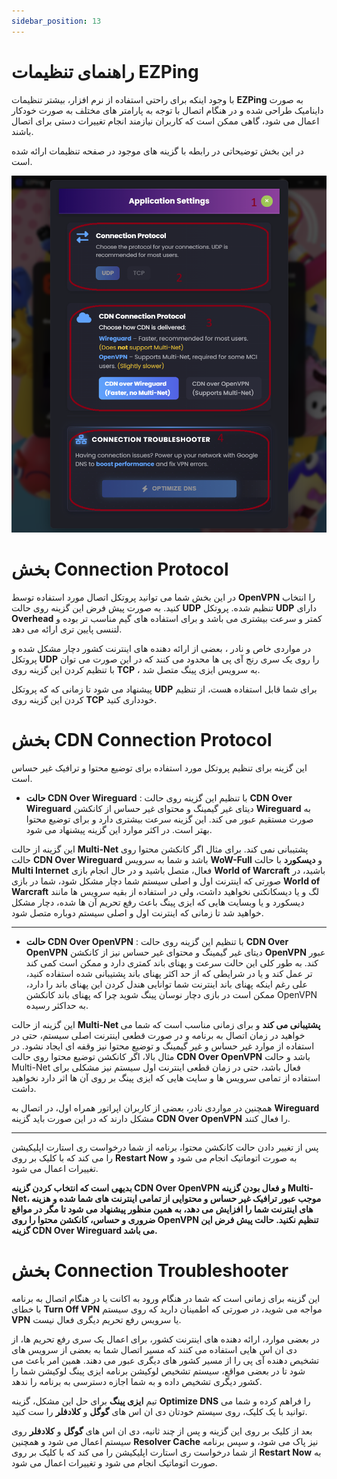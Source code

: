 ```yaml
---
sidebar_position: 13
---
```



# راهنمای تنظیمات EZPing

با وجود اینکه برای راحتی استفاده از نرم افزار، بیشتر تنظیمات **EZPing** به صورت داینامیک طراحی شده و در هنگام اتصال با توجه به پارامتر های مختلف به صورت خودکار اعمال می شود، گاهی ممکن است که کاربران نیازمند انجام تغییرات دستی برای اتصال باشند. 

در این بخش توضیحاتی در رابطه با گزینه های موجود در صفحه تنظیمات ارائه شده است.


![winver-run](./img/settings-menu.png)

# بخش Connection Protocol

در این بخش شما می توانید پروتکل اتصال مورد استفاده توسط **OpenVPN** را انتخاب کنید. به صورت پیش فرض این گزینه روی حالت **UDP** تنظیم شده. پروتکل **UDP** دارای **Overhead** کمتر و سرعت بیشتری می باشد و برای استفاده های گیم مناسب تر بوده و لتنسی پایین تری ارائه می دهد. 

در مواردی خاص و نادر ، بعضی از ارائه دهنده های اینترنت کشور دچار مشکل شده و پروتکل **UDP** را روی یک سری رنج آی پی ها محدود می کنند که در این صورت می توان با تنظیم کردن این گزینه روی **TCP** ، به سرویس ایزی پینگ متصل شد. 

پیشنهاد می شود تا زمانی که که پروتکل **UDP** برای شما قابل استفاده هست، از تنظیم کردن این گزینه روی **TCP** خودداری کنید. 


# بخش CDN Connection Protocol

این گزینه برای تنظیم پروتکل مورد استفاده برای توضیع محتوا و ترافیک غیر حساس است.

- **حالت CDN Over Wireguard** : با تنظیم این گزینه روی حالت **CDN Over Wireguard** دیتای غیر گیمینگ و محتوای غیر حساس از کانکشن **Wireguard** به صورت مستقیم عبور می کند. این گزینه سرعت بیشتری دارد و برای توضیع محتوا بهتر است. در اکثر موارد این گزینه پیشنهاد می شود.
  
این گزینه از حالت **Multi-Net** پشتیبانی نمی کند. برای مثال اگر کانکشن محتوا روی حالت **CDN Over Wireguard** باشد و شما به سرویس **WoW-Full** و **دیسکورد** با حالت **Multi Internet** فعال، متصل باشید و در حال انجام بازی **World of Warcraft** باشید، در صورتی که اینترنت اول و اصلی سیستم شما دچار مشکل شود، شما در بازی **World of Warcraft** لگ و یا دیسکانکتی نخواهید داشت، ولی در استفاده از بقیه سرویس ها مانند دیسکورد و یا وبسایت هایی که ایزی پینگ باعث رفع تحریم آن ها شده، دچار مشکل خواهید شد تا زمانی که اینترنت اول و اصلی سیستم دوباره متصل شود.




________________________________________________________________________________________________________________________________________________________________




- **حالت CDN Over OpenVPN** : با تنظیم این گزینه روی حالت **CDN Over OpenVPN** دیتای غیر گیمینگ و محتوای غیر حساس نیز از کانکشن **OpenVPN** عبور کند. به طور کلی این حالت سرعت و پهنای باند کمتری دارد و ممکن است کمی کند تر عمل کند و یا در شرایطی که از حد اکثر پهنای باند پشتیبانی شده استفاده کنید، علی رغم اینکه پهنای باند اینترنت شما توانایی هندل کردن این پهنای باند را دارد، ممکن است در بازی دچار نوسان پینگ شوید چرا که پهنای باند کانکشن OpenVPN به حداکثر رسیده.

این گزینه از حالت **Multi-Net پشتیبانی می کند** و برای زمانی مناسب است که شما می خواهید در زمان اتصال به برنامه و در صورت قطعی اینترنت اصلی سیستم، حتی در استفاده از موارد غیر حساس و غیر گیمینگ و توضیع محتوا نیز وقفه ای ایجاد نشود.
در مثال بالا، اگر کانکشن توضیع محتوا روی حالت **CDN Over OpenVPN** باشد و حالت Multi-Net فعال باشد، حتی در زمان قطعی اینترنت اول سیستم نیز مشکلی برای استفاده از تمامی سرویس ها و سایت هایی که ایزی پینگ بر روی آن ها اثر دارد نخواهید داشت.

همچنین در مواردی نادر، بعضی از کاربران اپراتور همراه اول، در اتصال به **Wireguard** مشکل دارند که در این صورت باید گزینه **CDN Over OpenVPN** را فعال کنند.


________________________________________________________________________________________________________________________________________________________________

پس از تغییر دادن حالت کانکشن محتوا، برنامه از شما درخواست ری استارت اپلیکیشن را می کند که با کلیک بر روی **Restart Now** به صورت اتوماتیک انجام می شود و تغییرات اعمال می شود.

**بدیهی است که انتخاب کردن گزینه CDN Over OpenVPN و فعال بودن گزینه Multi-Net، موجب عبور ترافیک غیر حساس و محتوایی از تمامی اینترنت های شما شده و هزینه های اینترنت شما را افزایش می دهد، به همین منظور پیشنهاد می شود تا مگر در مواقع ضروری و حساس، کانکشن محتوا را روی OpenVPN تنظیم نکنید. حالت پیش فرض این گزینه CDN Over Wireguard می باشد.**



# بخش Connection Troubleshooter

این گزینه برای زمانی است که شما در هنگام ورود به اکانت یا در هنگام اتصال به برنامه با خطای **Turn Off VPN** مواجه می شوید، در صورتی که اطمینان دارید که روی سیستم **VPN** یا سرویس رفع تحریم دیگری فعال نیست.

در بعضی موارد، ارائه دهنده های اینترنت کشور، برای اعمال یک سری رفع تحریم ها، از دی ان اس هایی استفاده می کنند که مسیر اتصال شما به بعضی از سرویس های تشخیص دهنده آی پی را از مسیر کشور های دیگری عبور می دهند. همین امر باعث می شود تا در بعضی مواقع، سیستم تشخیص لوکیشن برنامه ایزی پینگ لوکیشن شما را کشور دیگری تشخیص داده و به شما اجازه دسترسی به برنامه را ندهد. 

تیم **ایزی پینگ** برای حل این مشکل، گزینه **Optimize DNS** را فراهم کرده و شما می توانید با یک کلیک، روی سیستم خودتان دی ان اس های **گوگل** و **کلادفلر** را ست کنید.

بعد از کلیک بر روی این گزینه و پس از چند ثانیه، دی ان اس های **گوگل** و **کلادفلر** روی سیستم اعمال می شود و همچنین **Resolver Cache** نیز پاک می شود، و سپس برنامه از شما درخواست ری استارت اپلیکیشن را می کند که با کلیک بر روی **Restart Now** به صورت اتوماتیک انجام می شود و تغییرات اعمال می شود. 
